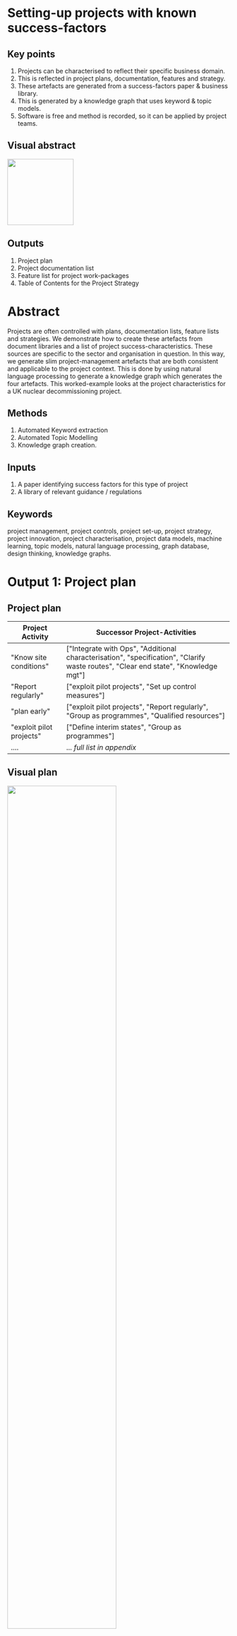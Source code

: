 # Setting-up projects with known success-factors

## Key points
1. Projects can be characterised to reflect their specific business domain.
2. This is reflected in project plans, documentation, features and strategy.
3. These artefacts are generated from a success-factors paper & business library.
4. This is generated by a knowledge graph that uses keyword & topic models.
5. Software is free and method is recorded, so it can be applied by project teams.

## Visual abstract

<image src="Jupyter-notebooks/images/visual_abstract.png" height="150"/>

## Outputs
1. Project plan
2. Project documentation list
3. Feature list for project work-packages
4. Table of Contents for the Project Strategy



# Abstract
Projects are often controlled with plans, documentation lists, feature lists and strategies. We demonstrate how to create these artefacts from document libraries and a list of project success-characteristics. These sources are specific to the sector and organisation in question. In this way, we generate slim project-management artefacts that are both consistent and applicable to the project context. This is done by using natural language processing to generate a knowledge graph which generates the four artefacts. This worked-example looks at the project characteristics for a UK nuclear decommissioning project. 
## Methods
1. Automated Keyword extraction
2. Automated Topic Modelling
3. Knowledge graph creation. 

## Inputs
1. A paper identifying success factors for this type of project
2. A library of relevant guidance / regulations

## Keywords
project management, project controls, project set-up, project strategy, project innovation, project characterisation, project data models, machine learning, topic models, natural language processing, graph database, design thinking, knowledge graphs.
# Output 1: Project plan
## Project plan

| Project Activity                | Successor Project-Activities                                                                                                       |
| ------------------------------- | ---------------------------------------------------------------------------------------------------------------------------------- |
| "Know site conditions"          | ["Integrate with Ops", "Additional characterisation", "specification", "Clarify waste routes", "Clear end state", "Knowledge mgt"] |
| "Report regularly"              | ["exploit pilot projects", "Set up control measures"]                                                                              |
| "plan early"                    | ["exploit pilot projects", "Report regularly", "Group as programmes", "Qualified resources"]                                       |
| "exploit pilot projects"        | ["Define interim states", "Group as programmes"]                                                                                   |
| ....                            | ... *full list in appendix*                                                                                       |

##  Visual plan

<img src="Jupyter-notebooks/images/WBS_items_w_relationships.png" width="70%">

> Blue(Success factors), Orange(Project services), Purple (Requirement-related )

##  Work break-down
Here the project-tasks have been grouped by  success-factor.

| Success Factor            | Project Services supporting that Success Factor                                                                                    |
| ------------------------- | ---------------------------------------------------------------------------------------------------------------------------------- |
| "Know site conditions"    | ["specification", "Integrate with Ops", "Clarify waste routes", "Additional characterisation", "Knowledge mgt", "Clear end state"] |
| "Authority relationships" | ["plan early", "set-up frequent info exchange", "seek co-location w Authority", "Stable funding", "Fund regulation change"]        |
| ...    | ...*full list in appendix*|                                                      

# Output 2: Project Documents
## Document List and document relationships
The diagram shows dependencies between documents. 
<img src="Jupyter-notebooks/images/Project_document_list.png" width="25%"> &nbsp; &nbsp; &nbsp;<img src="Jupyter-notebooks/images/documents_organic_view.png" width="70%">

> Green (Site and stakeholder related)

More central documents have more connections to other documents.
e.g. Waste itemisation database, Facilities Description and regulation.

# Output 3: Feature list for project work-packages
These are the domain-specific features that should be tracked across the project. i.e. they are the attributes or properties captured for each work-package or sub-project. In this case, many of the features relate to requirements and site/stakeholder  aspects that relate to project tasks. 

| Work-package feature           | Work-package 1 | Work-package 2 |
| ------------------------------ | -------------- | -------------- |
| Facilities affected            |                |                |
| Waste type, mass, and location |                |                |
| Radioactivity                  |                |                |
|                                |                |                |
| Relevant regulations           |                |                |
| Related specification          |                |                |
|                                |                |                |
| Licensee                       |                |                |
| Related Dutyholders            |                |                |
| Supply chain list to date      |                |                |
| Local Community Groups         |                |                |
|                                |                |                |
| Agreed ALARP level             |                |                |
| Safety performance             |                |                |
| Resilience score               |                |                |
| Security performance           |                |                |

These features should be considered for inclusion in any lists and reports per Work-package. This work-package list may be an Excel sheet, or in Power BI or in an EPM system, or SQL database.These features are a key element of the project data-model.
# Output 4: Project Strategy 
The project strategy assists:
- stakeholder groups to understand the business justification
- the team to understand the method of execution. 

*The output is a Table of Contents for the strategy.*

<img src="Jupyter-notebooks/images/Strategy_TOC.png" width="500"/>

<!--BREAK-->

The structure should reflect the characteristics of project success in the business domain as well as the language and interests of the strategy consumers. 

*Table of Contents as file*

| Level 1 REQUIREMENT                    | Level 2 SUCCESS FACTOR          | Level 3 PROJECT SERVICE               | Level 4 SITE FEATURE         |
| ------------------------------ | ----------------------- | ----------------------------- | -------------------- |
| regulation                     | Authority relationships | Fund regulation change        | null                 |
| regulation                     | Authority relationships | set-up frequent info exchange | Community            |
| regulation                     | Authority relationships | seek co-location w Authority  | null                 |
| ..                     | ***remainder in Appendix***         | ...                | ...               |

This worked-example settled on one of several possible structures, allowing Requirements the highest level in the hierarchy. Two merits of the approach:
- selection of a particular structure is explicit
- stakeholders can be involved in selection.
# Inputs
1. A paper identifying success factors for this type of project
2. A library of relevant guidance / regulations

## Input 1: Paper
Invernizzi, Locatelli, Brookes (2020) [^Diletta Colette Invernizzi, Giorgio Locatelli & Naomi J. Brookes (2020): Characterising nuclear decommissioning projects: an investigation of the project characteristics that affect the project performance, Construction Management and Economics, DOI: 10.1080/01446193.2020.1775859 [here](https://doi.org/10.1080/01446193.2020.1775859)] propose the following factors in successful nuclear decommissioning projects:

| Success factor            | Description                                         |
| ------------------------- | --------------------------------------------------- |
| "Know site conditions"    | "detailed knowledge of the site conditions"         |
| "Authority relationships" | "good relationship with the regulatory authorities" |
| "Storage availability"    | "the availability of storage facilities"            |
| "Clear end state"         | "Clear site end state permits scope definition"     |
| "Stable funding"          | "Stable funding"                                    |
| "plan early"              | "It’s a plan that goes from cradle to grave!"       |
| "Qualified resources"     | "The availability of suitably qualified resources"  |

The paper also proposes project tasks to support these factors:

| Project_Service                 | Description                                                                                                                                                                                                                                                                                                                                                                                                                                                                                                                               |
| ------------------------------- | ----------------------------------------------------------------------------------------------------------------------------------------------------------------------------------------------------------------------------------------------------------------------------------------------------------------------------------------------------------------------------------------------------------------------------------------------------------------------------------------------------------------------------------------- |
| "Additional characterisation"   | "Characterise NDPs"                                                                                                                                                                                                                                                                                                                                                                                                                                                                                                                       |
| "Fund regulation change"        | "If additional fund- ing to deal with these changes is not readily available, the overall NDP performance might be affected"                                                                                                                                                                                                                                                                                                                                                                                                                                                                                                                                                                                                                                                                                                                                                                                                                                                 |
| ...         | ***full list in appendix***                                                                                                                                                                                                                                                                                                                                                                                                                                      |

## Input 2: Library of guidance
The UK Office of Nuclear Regulation  publishes a set of [technical guidance](http://www.onr.org.uk/operational/tech_asst_guides/index.htm) This is a set of pdf documents. This is one element of the regulatory context for nuclear decommissioning projects. A subset of 17 documents were selected for their relevance to project and technical management. 

| Document                                                                     |
| ---------------------------------------------------------------------------- |
| Commissioning-of-security-systems-and-infrastructure-cns-tast-gd-4.4.pdf.txt |
| Construction Assurance ns-tast-gd-076.pdf.txt                                |
| Decommissioning ns-tast-gd-026.pdf.txt                                       
| *full list in appendix*                                |

# Infographic

&nbsp; &nbsp;&nbsp; &nbsp;&nbsp; &nbsp;&nbsp; &nbsp;&nbsp; &nbsp;&nbsp; &nbsp;&nbsp; &nbsp;&nbsp; &nbsp;&nbsp; &nbsp;&nbsp;&nbsp;&nbsp;  <image src="Jupyter-notebooks/images/ONR_documents_as_library.png" width="100" height="50"/> &nbsp;&nbsp;  &nbsp;&nbsp; &nbsp;&nbsp; &nbsp;&nbsp; &nbsp;&nbsp; &nbsp;&nbsp;&nbsp;&nbsp; &nbsp; <image src="Jupyter-notebooks/images/2020-locatelli-cover.png" width="80" height="50"/>

<br/>

<image src="Jupyter-notebooks/images/method.png"/>

<br/>

<img src="Jupyter-notebooks/images/WBS_items_w_relationships.png" width="120"> &nbsp; &nbsp; <img src="Jupyter-notebooks/images/short_list_of_docs.png" width="120"> &nbsp; &nbsp; &nbsp;&nbsp; &nbsp;  <img src="Jupyter-notebooks/images/trimmed_Project_data_model.png" width="110"> &nbsp; &nbsp;&nbsp; &nbsp;&nbsp; &nbsp; &nbsp; &nbsp;  <img src="Jupyter-notebooks/images/Strategy_TOC.png" width="90">

## Business challenge
- Project structure is sometimes copied from project to project
	- sometimes structure does not adequately define or control the project
	- sometimes there is too much structure, which is expensive
- Project plans, strategies and controls are sometimes created separately
	- project controls can be opaque and inconsistent with each other

# Business motivation
- ensure project characteristics make their way into project controls
- track only the project features that are important
- standardise early consultation across multiple stakeholders and standards
- consistently apply research-findings to improve project performance

## Use cases
 1. Set-up project in new business area
 2. Set-up project where there are diverse stakeholders and business languages
 3. Refresh organisation's project-model if track-record is poor
 4. up-skill project teams in flexible data-models and machine-learning.

## Technology applied
All technology is free to use, without subscription. The code is written up in Jupyter notebooks, which allows guidance to sit alongside the code, so limited coding experience is needed. 
1. Gensim is OpenSource
2. NetworkX is OpenSource
3. Neo4j Desktop is free. 
4. Jupyter Notebooks and Python are OpenSource.

<image src="Jupyter-notebooks/images/gensim.png" width="70" height="50"/> <image src="Jupyter-notebooks/images/NetworkX.svg" width="70" height="50"/> <image src="Jupyter-notebooks/images/neo4j.png" width="70" height="50"/> <image src="Jupyter-notebooks/images/jupyter_icon.png" width="80" height="50"/><image src="Jupyter-notebooks/images/python-logo.png" width="80" height="50"/>

# Methods
## Automated Keyword extraction
Keywords are taken from the guidance-library by scoring each word by how linked that word is to other well-linked words. This provides not just a list of keywords, but also the strength of relationships between keywords. This is done with the TextRank algorithm, which is like Larry Page's PageRank algorithm for web-pages.
## Automated Topic Modelling
The strongest topics across the regulation library are identified by a topic model method called Latent Direchlet Allocation, or LDA. Murdock (2019)[^[@misc{murdock2019topic,
    title={Topic Modeling the Reading and Writing Behavior of Information Foragers},
    author={Jaimie Murdock},
    year={2019},
    eprint={1907.00488},
    archivePrefix={arXiv},
    link [here](https://arxiv.org/abs/1907.00488v1)] says that 

> 'LDA is a generative model that represents each document as a bag of words generated by a mixture of topics.'

> 'It posits that each document has a distribution of contexts, or topics, that it is composed of.'

## Knowledge graph creation
The above methods generate lists of key concepts from the regulation library, as well as lists of relationships between concepts. The concepts become 'nodes' of a knowledge graph, and the relationships become 'edges' between these nodes. 
*e.g. 'radioactivity' is related to 'waste'. This is an edge connecting 2 nodes.*

The success-factors paper contributes a number of success factors, as well as a number of recommended project services to be carried out by the project management team. These are added as nodes. Edges are added where there are:
-  relationships between success factors
-  between project services
-  between a success factor and a project task.
Groups of similar nodes can take the same 'labels' .e.g.'success factor'.

This combined graph is one interpretation of project success in Decommissioning.Next, the project team:
1.  views the graph for useful patterns
2.  reinforces patterns by changing nodes and edges and labels.

Outputs are generated by querying the graph for specific labels.e.g. the Strategy TOC relates to a query which asks for nodes with labels in this order: 

> (requirements)-->(success_factor)-->(project_service)-->(site or stakeholder) 

# Our contribution

> context >> patterns >> form

We apply business *context* to a project. This provides an agreed *form* or structure. We do this by seeking *patterns* and reinforcing those which stakeholders recognise.

Another way of saying the same thing:

> bundle >> unbundle >> deploy

1. *bundle up* the entire business context of the project
2. *unbundle* just enough to structure the project
3. *deploy* the project against this project structure. 
## Application to a project
1. clone repository. Apply Jupyter notebooks to your documents
2. use 'human-in-the-loop' filtering of keywords and topics
3. work with project experts during the knowledge-graph stage.

*optional* 

4. use many more documents and keywords where required
5. add stakeholder criteria just as the success paper was added
6. add the team's preferred project framework in the same way.
## Limitations
This has been a simple working-example.The results should not be used without scrutiny and amendment by nuclear project managers.
- I have limited experience of the nuclear sector  
- a limited number of keywords were used
- a limited number of documents were used
- I did not review the regulations. 
- there are other regulations which apply. 
# Appendices
Full inputs and outputs are [here](https://github.com/lawrencerowland/Data-Model-for-Project-Frameworks/tree/master/Project-frameworks-by-using-NLP-with-Python-libraries/Full-Outputs-and-Inputs.md)

Intermediate results and knowledge graphs are [here](https://github.com/lawrencerowland/Data-Model-for-Project-Frameworks/tree/master/Project-frameworks-by-using-NLP-with-Python-libraries/Intermediate-results-and-knowledge-graphs.md)

Code to build Knowledge graph in Neo4j [here](https://github.com/lawrencerowland/Data-Model-for-Project-Frameworks/tree/master/Project-frameworks-by-using-NLP-with-Python-libraries/Interim-results/Known_success_factors_output_graph.cypher)

Repository with method and guidance. This should be sufficient for applying this to other projects and sectors. [here](https://github.com/lawrencerowland/Data-Model-for-Project-Frameworks/tree/master/Project-frameworks-by-using-NLP-with-Python-libraries) *July 2020 note: still tidying up the notebooks in the folder Jupyter_notebooks, but its all there*

## Acknowledgements
Diletta Colette Invernizzi, Giorgio Locatelli & Naomi J. Brookes (2020): Characterising nuclear decommissioning projects: an investigation of the project characteristics that affect the project performance, Construction Management and Economics, DOI: 10.1080/01446193.2020.1775859 [here](https://doi.org/10.1080/01446193.2020.1775859)

The UK Office of Nuclear Regulation [technical guidance](http://www.onr.org.uk/operational/tech_asst_guides/index.htm)

This project relies extensively on the Gensim[^@inproceedings{rehurek_lrec,
      title = {{Software Framework for Topic Modelling with Large Corpora}},
      author = {Radim {\v R}eh{\r u}{\v r}ek and Petr Sojka},
      booktitle = {{Proceedings of the LREC 2010 Workshop on New
           Challenges for NLP Frameworks}},
      pages = {45--50},
      year = 2010,
      month = May
}] library, and the [examples](https://radimrehurek.com/gensim/auto_examples/index.html) provided by its creator Radim Hurek. I have done nothing more than apply a little of this to Portfolio management. The examples cited above would be the best way to get a full introduction to the capabilities of Gensim.

[NetworkX](http://networkx.github.io) used to create knowledge graph from keywords

[Neo4j](www.neo4j.com) Desktop is a graph database used here to create the knowledge graph. 

[Jupyter Notebooks](www.jupyter.org) is an accessible way to provide both guidance and images alongside code in a notebook format.

[Python](www.python.org), Pandas, NumPy Matplotlib, PdfTextMiner6

TOC graphic with [Raw Graphs](rawgraphs.io), Infographic with [SketchViz](www.sketchviz.com)

# Footnotes







